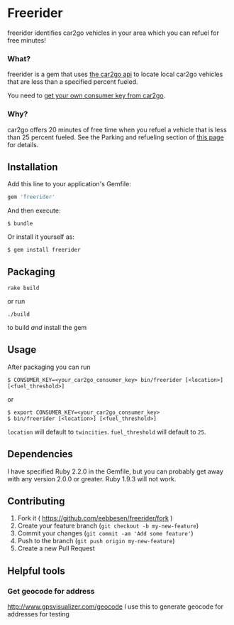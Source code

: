 # Freerider

freerider identifies car2go vehicles in your area which you can refuel for free minutes!


### What?
freerider is a gem that uses [the car2go api](https://code.google.com/p/car2go/wiki/index_v2_1) to locate local car2go vehicles that are less than a specified percent fueled.

You need to [get your own consumer key from car2go](https://www.car2go.com/en/austin/car2go-apps/).

### Why?
car2go offers 20 minutes of free time when you refuel a vehicle that is less than 25 percent fueled.  See the Parking and refueling section of [this page](https://www.car2go.com/en/minneapolis/how-does-car2go-work/) for details.


## Installation

Add this line to your application's Gemfile:

```ruby
gem 'freerider'
```

And then execute:

    $ bundle

Or install it yourself as:

    $ gem install freerider

## Packaging
`rake build`

or run

`./build`

to build _and_ install the gem

## Usage

After packaging you can run

    $ CONSUMER_KEY=<your_car2go_consumer_key> bin/freerider [<location>] [<fuel_threshold>]
or

    $ export CONSUMER_KEY=<your_car2go_consumer_key> 
    $ bin/freerider [<location>] [<fuel_threshold>]

`location` will default to `twincities`.
`fuel_threshold` will default to `25`.

## Dependencies
I have specified Ruby 2.2.0 in the Gemfile, but you can probably get away with any version 2.0.0 or greater.  Ruby 1.9.3 will not work.

## Contributing

1. Fork it ( https://github.com/eebbesen/freerider/fork )
2. Create your feature branch (`git checkout -b my-new-feature`)
3. Commit your changes (`git commit -am 'Add some feature'`)
4. Push to the branch (`git push origin my-new-feature`)
5. Create a new Pull Request


## Helpful tools
### Get geocode for address
http://www.gpsvisualizer.com/geocode
I use this to generate geocode for addresses for testing

